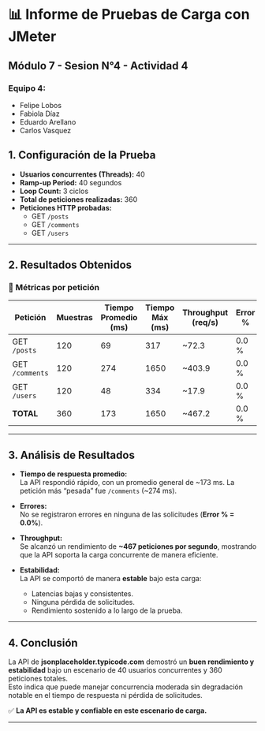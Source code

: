 # 📊 Informe de Pruebas de Carga con JMeter
## Módulo 7 - Sesion N°4 - Actividad 4

### Equipo 4: 
- Felipe Lobos
- Fabiola Díaz
- Eduardo Arellano
- Carlos Vasquez

## 1. Configuración de la Prueba
- **Usuarios concurrentes (Threads):** 40  
- **Ramp-up Period:** 40 segundos  
- **Loop Count:** 3 ciclos  
- **Total de peticiones realizadas:** 360  
- **Peticiones HTTP probadas:**
  - GET `/posts`
  - GET `/comments`
  - GET `/users`

---

## 2. Resultados Obtenidos

### 📌 Métricas por petición
| Petición         | Muestras | Tiempo Promedio (ms) | Tiempo Máx (ms) | Throughput (req/s) | Error % |
|------------------|----------|----------------------|-----------------|--------------------|---------|
| GET `/posts`     | 120      | 69                   | 317             | ~72.3              | 0.0 %   |
| GET `/comments`  | 120      | 274                  | 1650            | ~403.9             | 0.0 %   |
| GET `/users`     | 120      | 48                   | 334             | ~17.9              | 0.0 %   |
| **TOTAL**        | 360      | 173                  | 1650            | ~467.2             | 0.0 %   |

---

## 3. Análisis de Resultados
- **Tiempo de respuesta promedio:**  
  La API respondió rápido, con un promedio general de ~173 ms. La petición más “pesada” fue `/comments` (~274 ms).  

- **Errores:**  
  No se registraron errores en ninguna de las solicitudes (**Error % = 0.0%**).  

- **Throughput:**  
  Se alcanzó un rendimiento de **~467 peticiones por segundo**, mostrando que la API soporta la carga concurrente de manera eficiente.  

- **Estabilidad:**  
  La API se comportó de manera **estable** bajo esta carga:  
  - Latencias bajas y consistentes.  
  - Ninguna pérdida de solicitudes.  
  - Rendimiento sostenido a lo largo de la prueba.  

---

## 4. Conclusión
La API de **jsonplaceholder.typicode.com** demostró un **buen rendimiento y estabilidad** bajo un escenario de 40 usuarios concurrentes y 360 peticiones totales.  
Esto indica que puede manejar concurrencia moderada sin degradación notable en el tiempo de respuesta ni pérdida de solicitudes.

✅ **La API es estable y confiable en este escenario de carga.**

---
